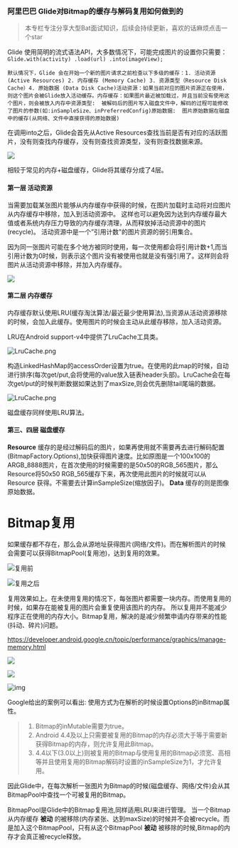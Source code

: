 ### 阿里巴巴 Glide对Bitmap的缓存与解码复用如何做到的

> 本专栏专注分享大型Bat面试知识，后续会持续更新，喜欢的话麻烦点击一个star



Glide 使用简明的流式语法API，大多数情况下，可能完成图片的设置你只需要： `Glide.with(activity) .load(url) .into(imageView);`

```
默认情况下，Glide 会在开始一个新的图片请求之前检查以下多级的缓存：1. 活动资源 (Active Resources) 2. 内存缓存 (Memory Cache) 3. 资源类型（Resource Disk Cache）4. 原始数据 (Data Disk Cache)活动资源：如果当前对应的图片资源正在使用，则这个图片会被Glide放入活动缓存。内存缓存：如果图片最近被加载过，并且当前没有使用这个图片，则会被放入内存中资源类型:  被解码后的图片写入磁盘文件中，解码的过程可能修改了图片的参数(如:inSampleSize、inPreferredConfig)原始数据:  图片原始数据在磁盘中的缓存(从网络、文件中直接获得的原始数据)
```

在调用into之后，Glide会首先从Active Resources查找当前是否有对应的活跃图片，没有则查找内存缓存，没有则查找资源类型，没有则查找数据来源。

![ ](http://www.jcodecraeer.com/uploads/userup/15185/1P50FUU5-33c-0.png)

相较于常见的内存+磁盘缓存，Glide将其缓存分成了4层。

#### 第一层 活动资源

当需要加载某张图片能够从内存缓存中获得的时候，在图片加载时主动将对应图片从内存缓存中移除，加入到活动资源中。 这样也可以避免因为达到内存缓存最大值或者系统内存压力导致的内存缓存清理，从而释放掉活动资源中的图片(recycle)。 活动资源中是一个”引用计数"的图片资源的弱引用集合。

因为同一张图片可能在多个地方被同时使用，每一次使用都会将引用计数+1,而当引用计数为0时候，则表示这个图片没有被使用也就是没有强引用了。这样则会将图片从活动资源中移除，并加入内存缓存。

![ ](http://www.jcodecraeer.com/uploads/userup/15185/1P50FUU5-6333-1.png)

#### 第二层 内存缓存

内存缓存默认使用LRU(缓存淘汰算法/最近最少使用算法),当资源从活动资源移除的时候，会加入此缓存。使用图片的时候会主动从此缓存移除，加入活动资源。

LRU在Android support-v4中提供了LruCache工具类。

![LruCache.png](http://www.jcodecraeer.com/uploads/userup/15185/1P50FUU5-4535-2.png)

构造LinkedHashMap的accessOrder设置为true。在使用的此map的时候，自动进行排序(每次get/put,会将使用的value放入链表header头部)。LruCache会在每次get/put的时候判断数据如果达到了maxSize,则会优先删除tail尾端的数据。

![LruCache.png ](http://www.jcodecraeer.com/uploads/userup/15185/1P50FUU5-5Z7-3.png)

磁盘缓存同样使用LRU算法。

#### 第三、四层 磁盘缓存

**Resource**  缓存的是经过解码后的图片，如果再使用就不需要再去进行解码配置(BitmapFactory.Options),加快获得图片速度。比如原图是一个100x100的ARGB_8888图片，在首次使用的时候需要的是50x50的RGB_565图片，那么Resource将50x50  RGB_565缓存下来，再次使用此图片的时候就可以从 Resource 获得。不需要去计算inSampleSize(缩放因子)。 **Data** 缓存的则是图像原始数据。

# Bitmap复用

如果缓存都不存在，那么会从源地址获得图片(网络/文件)。而在解析图片的时候会需要可以获得BitmapPool(复用池)，达到复用的效果。

![复用前](http://www.jcodecraeer.com/uploads/userup/15185/1P50FUU5-1N8-4.png)

![复用之后](http://www.jcodecraeer.com/uploads/userup/15185/1P50FUU5-1Y0-5.png)

复用效果如上。在未使用复用的情况下，每张图片都需要一块内存。而使用复用的时候，如果存在能被复用的图片会重复使用该图片的内存。 所以复用并不能减少程序正在使用的内存大小。Bitmap复用，解决的是减少频繁申请内存带来的性能(抖动、碎片)问题。

<https://developer.android.google.cn/topic/performance/graphics/manage-memory.html>

![ ](http://www.jcodecraeer.com/uploads/userup/15185/1P50FUU5-2409-6.png)

![ ](http://www.jcodecraeer.com/uploads/userup/15185/1P50FUU5-4C2-7.png)

![img](http://www.jcodecraeer.com/uploads/userup/15185/1P50FUU5-G58-8.png)

Google给出的案例可以看出: 使用方式为在解析的时候设置Options的inBitmap属性。

> 1. Bitmap的inMutable需要为true。
> 2. Android 4.4及以上只需要被复用的Bitmap的内存必须大于等于需要新获得Bitmap的内存，则允许复用此Bitmap。
> 3. 4.4以下(3.0以上)则被复用的Bitmap与使用复用的Bitmap必须宽、高相等并且使用复用的Bitmap解码时设置的inSampleSize为1，才允许复用。

因此Glide中，在每次解析一张图片为Bitmap的时候(磁盘缓存、网络/文件)会从其BitmapPool中查找一个可被复用的Bitmap。

BitmapPool是Glide中的Bitmap复用池,同样适用LRU来进行管理。 当一个Bitmap从内存缓存 **被动** 的被移除(内存紧张、达到maxSize)的时候并不会被recycle。而是加入这个BitmapPool，只有从这个BitmapPool **被动** 被移除的时候,Bitmap的内存才会真正被recycle释放。
